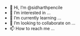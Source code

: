 - 👋 Hi, I’m @sidharthpencile
- 👀 I’m interested in ...
- 🌱 I’m currently learning ...
- 💞️ I’m looking to collaborate on ...
- 📫 How to reach me ...

<!---
sidharthpencile/sidharthpencile is a ✨ special ✨ repository because its `README.md` (this file) appears on your GitHub profile.
You can click the Preview link to take a look at your changes.
--->
